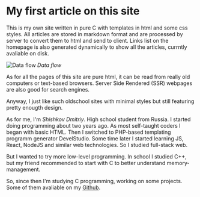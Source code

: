 # My first article on this site
This is my own site written in pure C with templates in html and some css styles. All articles are stored in markdown format and are processed by server to convert them to html and send to client. Links list on the homepage is also generated dynamically to show all the articles, currntly avaliable on disk.

![Data flow](/articles/My_first_article_on_this_site/P5RIaj.png)
*Data flow*

As for all the pages of this site are pure html, it can be read from really old computers or text-based browsers. Server Side Rendered (SSR) webpages are also good for search engines.

Anyway, I just like such oldschool sites with minimal styles but still featuring pretty enougth design.

As for me, I'm *Shishkov Dmitriy*. High school student from Russia. I started doing programming about two years ago. As most self-taught coders I began with basic HTML. Then I switched to PHP-based templating programm generator DevelStudio. Some time later I started learning JS, React, NodeJS and similar web technologies. So I studied full-stack web.

But I wanted to try more low-level programming. In school I studied C++, but my friend recommended to start with C to better understand memory-management.

So, since then I'm studying C programming, working on some projects. Some of them avaliable on my [Github](https://github.com/Dm1tr1y147).